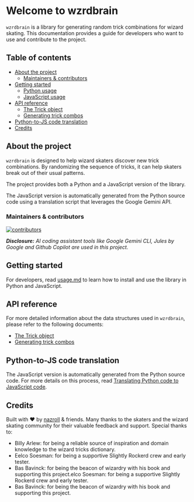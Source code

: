 # Welcome to wzrdbrain

`wzrdbrain` is a library for generating random trick combinations for wizard skating. This documentation provides a guide for developers who want to use and contribute to the project.

## Table of contents

- [About the project](#about-the-project)
  - [Maintainers & contributors](#maintainers-and-contributors)
- [Getting started](./usage.md)
  - [Python usage](./usage.md#python-usage)
  - [JavaScript usage](./usage.md#javascript-usage)
- [API reference](./api_reference.md)
  - [The Trick object](./api_reference#the-trick-object.md)
  - [Generating trick combos](./api_reference.md#generating-trick-combos)
- [Python-to-JS code translation](#python-to-js-code-translation)
- [Credits](#credits)


## About the project

`wzrdbrain`  is designed to help wizard skaters discover new trick combinations. By randomizing the sequence of tricks, it can help skaters break out of their usual patterns. 

The project provides both a Python and a JavaScript version of the library.

The JavaScript version is automatically generated from the Python source code using a translation script that leverages the Google Gemini API.

### Maintainers & contributors

[![contributors](https://contrib.rocks/image?repo=nazroll/wzrdbrain)](https://github.com/nazroll/wzrdbrain/graphs/contributors)

_**Disclosure:** AI coding assistant tools like Google Gemini CLI, Jules by Google and Github Copilot are used in this project._

## Getting started

For developers, read [usage.md](./usage.md) to learn how to install and use the library in Python and JavaScript.

## API reference

For more detailed information about the data structures used in `wzrdbrain`, please refer to the following documents:

- [The Trick object](./api_reference.md#the-trick-object)
- [Generating trick combos](./api_reference.md#generating-trick-combos)

## Python-to-JS code translation

The JavaScript version is automatically generated from the Python source code. For more details on this process, read [Translating Python code to JavaScript code](./translate2js.md).

## Credits

Built with ❤️ by [nazroll](https://nazroll.com) & friends. Many thanks to the skaters and the wizard skating community for their valuable feedback and support. Special thanks to:

- Billy Arlew: for being a reliable source of inspiration and domain knowledge to the wizard tricks dictionary.
- Eelco Soesman: for being a supportive Slightly Rockerd crew and early tester.
- Bas Bavinck: for being the beacon of wizardry with his book and supporting this project.elco Soesman: for being a supportive Slightly Rockerd crew and early tester.
- Bas Bavinck: for being the beacon of wizardry with his book and supporting this project.